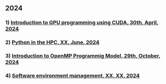 ## 2024

### 1) [Introduction to GPU programming using CUDA, 30th, April, 2024](../cuda/index.md)
### 2) [Python in the HPC, XX, June, 2024](../python/index.md)
### 3) [Introduction to OpenMP Programmig Model, 29th, October, 2024](../openmp/index.md)
### 4) [Software environment management, XX, XX, 2024](../environment/best-practises.md)
  

